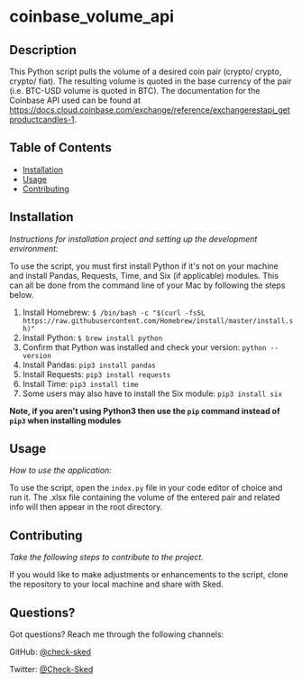 # coinbase_volume_api

## Description

This Python script pulls the volume of a desired coin pair (crypto/ crypto, crypto/ fiat). The resulting volume is quoted in the base currency of the pair (i.e. BTC-USD volume is quoted in BTC). The documentation for the Coinbase API used can be found at https://docs.cloud.coinbase.com/exchange/reference/exchangerestapi_getproductcandles-1.

## Table of Contents

- [Installation](#installation)
- [Usage](#usage)
- [Contributing](#contributing)

## Installation

_Instructions for installation project and setting up the development environment:_

To use the script, you must first install Python if it's not on your machine and install Pandas, Requests, Time, and Six (if applicable) modules. This can all be done from the command line of your Mac by following the steps below.

1. Install Homebrew: `$ /bin/bash -c "$(curl -fsSL https://raw.githubusercontent.com/Homebrew/install/master/install.sh)"`
2. Install Python: `$ brew install python`
3. Confirm that Python was installed and check your version: `python --version`
4. Install Pandas: `pip3 install pandas`
5. Install Requests: `pip3 install requests`
6. Install Time: `pip3 install time`
7. Some users may also have to install the Six module: `pip3 install six`

**Note, if you aren't using Python3 then use the `pip` command instead of `pip3` when installing modules**

## Usage

_How to use the application:_

To use the script, open the `index.py` file in your code editor of choice and run it. The .xlsx file containing the volume of the entered pair and related info will then appear in the root directory.

## Contributing

_Take the following steps to contribute to the project._

If you would like to make adjustments or enhancements to the script, clone the repository to your local machine and share with Sked.

## Questions?

Got questions? Reach me through the following channels:

GitHub: [@check-sked](https://api.github.com/users/check-sked)

Twitter: [@Check-Sked](https://twitter.com/Check_Sked)
